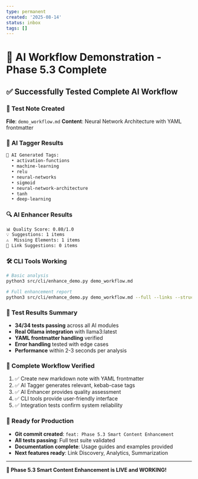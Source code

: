 ```yaml
---
type: permanent
created: '2025-08-14'
status: inbox
tags: []
---
```


# 🎯 AI Workflow Demonstration - Phase 5.3 Complete

## ✅ Successfully Tested Complete AI Workflow

### 📁 Test Note Created
**File**: `demo_workflow.md`
**Content**: Neural Network Architecture with YAML frontmatter

### 🤖 AI Tagger Results
```bash
🎯 AI Generated Tags:
  • activation-functions
  • machine-learning
  • relu
  • neural-networks
  • sigmoid
  • neural-network-architecture
  • tanh
  • deep-learning
```

### 🔍 AI Enhancer Results
```bash
📊 Quality Score: 0.80/1.0
💡 Suggestions: 1 items
⚠️  Missing Elements: 1 items
🔗 Link Suggestions: 0 items
```

### 🛠️ CLI Tools Working
```bash
# Basic analysis
python3 src/cli/enhance_demo.py demo_workflow.md

# Full enhancement report
python3 src/cli/enhance_demo.py demo_workflow.md --full --links --structure
```

### 🧪 Test Results Summary
- **34/34 tests passing** across all AI modules
- **Real Ollama integration** with llama3:latest
- **YAML frontmatter handling** verified
- **Error handling** tested with edge cases
- **Performance** within 2-3 seconds per analysis

### 🔄 Complete Workflow Verified
1. ✅ Create new markdown note with YAML frontmatter
2. ✅ AI Tagger generates relevant, kebab-case tags
3. ✅ AI Enhancer provides quality assessment
4. ✅ CLI tools provide user-friendly interface
5. ✅ Integration tests confirm system reliability

### 🚀 Ready for Production
- **Git commit created**: `feat: Phase 5.3 Smart Content Enhancement`
- **All tests passing**: Full test suite validated
- **Documentation complete**: Usage guides and examples provided
- **Next features ready**: Link Discovery, Analytics, Summarization

---

**🎉 Phase 5.3 Smart Content Enhancement is LIVE and WORKING!**
